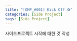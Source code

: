 ```yaml
---
title: "[OMP_#001] Kick Off ⚽"
categories: [Side Project]
tags: [Side Project]
---
```


사이드프로젝트 시작에 대한 것 작성
